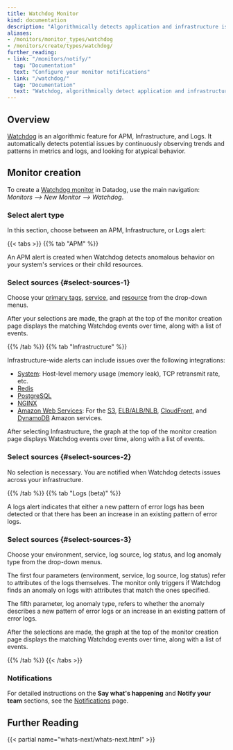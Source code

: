 ```yaml
---
title: Watchdog Monitor
kind: documentation
description: "Algorithmically detects application and infrastructure issues."
aliases:
- /monitors/monitor_types/watchdog
- /monitors/create/types/watchdog/
further_reading:
- link: "/monitors/notify/"
  tag: "Documentation"
  text: "Configure your monitor notifications"
- link: "/watchdog/"
  tag: "Documentation"
  text: "Watchdog, algorithmically detect application and infrastructure issues"
---
```


## Overview

[Watchdog][1] is an algorithmic feature for APM, Infrastructure, and Logs. It automatically detects potential issues by continuously observing trends and patterns in metrics and logs, and looking for atypical behavior.

## Monitor creation

To create a [Watchdog monitor][2] in Datadog, use the main navigation: *Monitors --> New Monitor --> Watchdog*.

### Select alert type

In this section, choose between an APM, Infrastructure, or Logs alert:

{{< tabs >}}
{{% tab "APM" %}}

An APM alert is created when Watchdog detects anomalous behavior on your system's services or their child resources.

### Select sources {#select-sources-1}

Choose your [primary tags][1], [service][2], and [resource][3] from the drop-down menus.

After your selections are made, the graph at the top of the monitor creation page displays the matching Watchdog events over time, along with a list of events.

[1]: /tracing/guide/setting_primary_tags_to_scope/#environment
[2]: /tracing/services/service_page/
[3]: /tracing/services/resource_page/
{{% /tab %}}
{{% tab "Infrastructure" %}}

Infrastructure-wide alerts can include issues over the following integrations:

* [System][1]: Host-level memory usage (memory leak), TCP retransmit rate, etc.
* [Redis][2]
* [PostgreSQL][3]
* [NGINX][4]
* [Amazon Web Services][5]: For the [S3][6], [ELB/ALB/NLB][7], [CloudFront][8], and [DynamoDB][9] Amazon services.

After selecting Infrastructure, the graph at the top of the monitor creation page displays Watchdog events over time, along with a list of events.

### Select sources {#select-sources-2}

No selection is necessary. You are notified when Watchdog detects issues across your infrastructure.


[1]: /integrations/system/
[2]: /integrations/redisdb/
[3]: /integrations/postgres/
[4]: /integrations/nginx/
[5]: /integrations/amazon_web_services/
[6]: /integrations/amazon_s3/
[7]: /integrations/amazon_elb/
[8]: /integrations/amazon_cloudfront/
[9]: /integrations/amazon_dynamodb/

{{% /tab %}}
{{% tab "Logs (beta)" %}}

A logs alert indicates that either a new pattern of error logs has been detected or that there has been an increase in an existing pattern of error logs.

### Select sources {#select-sources-3}

Choose your environment, service, log source, log status, and log anomaly type from the drop-down menus.

The first four parameters (environment, service, log source, log status) refer to attributes of the logs themselves. The monitor only triggers if Watchdog finds an anomaly on logs with attributes that match the ones specified.

The fifth parameter, log anomaly type, refers to whether the anomaly describes a new pattern of error logs or an increase in an existing pattern of error logs.

After the selections are made, the graph at the top of the monitor creation page displays the matching Watchdog events over time, along with a list of events.

{{% /tab %}}
{{< /tabs >}}

### Notifications

For detailed instructions on the **Say what's happening** and **Notify your team** sections, see the [Notifications][3] page.

## Further Reading

{{< partial name="whats-next/whats-next.html" >}}

[1]: /watchdog/
[2]: https://app.datadoghq.com/monitors#create/watchdog
[3]: /monitors/notify/
